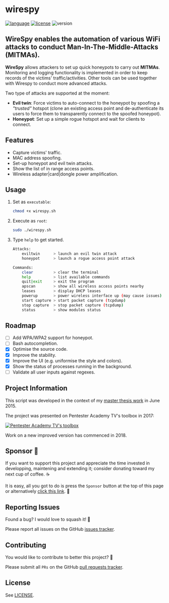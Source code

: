 # wirespy

<a href="https://www.gnu.org/software/bash/"><img alt="language" src="https://img.shields.io/badge/Lang-Bash%204.2+-blue.svg"></a>
<a href="https://opensource.org/licenses/Apache-2.0"><img alt="license" src="https://img.shields.io/badge/License-Apache%202.0-red.svg"></a>
<img alt="version" src="https://img.shields.io/badge/Version-0.6-green.svg">

## WireSpy enables the automation of various WiFi attacks to conduct Man-In-The-Middle-Attacks (MITMAs).

**WireSpy** allows attackers to set up quick honeypots to carry out **MITMAs**. Monitoring and logging functionality is implemented in order to keep records of the victims' traffic/activities. Other tools can be used together with Wirespy to conduct more advanced attacks.

Two type of attacks are supported at the moment:

- **Evil twin**: Force victims to auto-connect to the honeypot by spoofing a _"trusted"_ hotspot (clone an existing access point and de-authenticate its users to force them to transparently connect to the spoofed honeypot).
- **Honeypot**: Set up a simple rogue hotspot and wait for clients to connect.

## Features

- Capture victims' traffic.
- MAC address spoofing.
- Set-up honeypot and evil twin attacks.
- Show the list of in range access points.
- Wireless adapter|card|dongle power amplification.

## Usage

1. Set as `executable`:

   ```bash
   chmod +x wirespy.sh
   ```

2. Execute as `root`:

   ```bash
   sudo ./wirespy.sh
   ```

3. Type `help` to get started.

   ```bash
   Attacks:
       eviltwin      > launch an evil twin attack
       honeypot      > launch a rogue access point attack

   Commands:
       clear         > clear the terminal
       help          > list available commands
       quit|exit     > exit the program
       apscan        > show all wireless access points nearby
       leases        > display DHCP leases
       powerup       > power wireless interface up (may cause issues)
       start capture > start packet capture (tcpdump)
       stop capture  > stop packet capture (tcpdump)
       status        > show modules status
   ```

## Roadmap

- [ ] Add WPA/WPA2 support for honeypot.
- [ ] Bash autocompletion.
- [x] Optimise the source code.
- [x] Improve the stability.
- [x] Improve the UI (e.g. uniformise the style and colors).
- [x] Show the status of processes running in the background.
- [ ] Validate all user inputs against regexes.

## Project Information

This script was developed in the context of my [master thesis work](https://www.slideshare.net/AlexandreTeyar/security-in-mobile-banking-apps-154409860) in June 2015.

The project was presented on Pentester Academy TV's toolbox in 2017:

[![Pentester Academy TV's toolbox](https://img.youtube.com/vi/ALSChHZdf5o/0.jpg)](https://www.youtube.com/watch?v=ALSChHZdf5o)

Work on a new improved version has commenced in 2018.

## Sponsor 💖

If you want to support this project and appreciate the time invested in developping, maintening and extending it; consider donating toward my next cup of coffee. ☕

It is easy, all you got to do is press the `Sponsor` button at the top of this page or alternatively [click this link](https://github.com/sponsors/aress31). 💸

## Reporting Issues

Found a bug? I would love to squash it! 🐛

Please report all issues on the GitHub [issues tracker](https://github.com/aress31/wirespy/issues).

## Contributing

You would like to contribute to better this project? 🤩

Please submit all `PRs` on the GitHub [pull requests tracker](https://github.com/aress31/wirespy/pulls).

## License

See [LICENSE](LICENSE).
